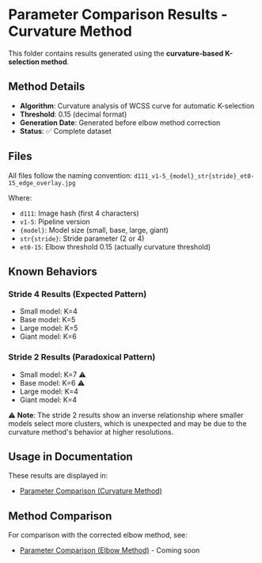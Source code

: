 # Parameter Comparison Results - Curvature Method

This folder contains results generated using the **curvature-based K-selection method**.

## Method Details

- **Algorithm**: Curvature analysis of WCSS curve for automatic K-selection
- **Threshold**: 0.15 (decimal format)
- **Generation Date**: Generated before elbow method correction
- **Status**: ✅ Complete dataset

## Files

All files follow the naming convention: `d111_v1-5_{model}_str{stride}_et0-15_edge_overlay.jpg`

Where:
- `d111`: Image hash (first 4 characters)
- `v1-5`: Pipeline version
- `{model}`: Model size (small, base, large, giant)
- `str{stride}`: Stride parameter (2 or 4)
- `et0-15`: Elbow threshold 0.15 (actually curvature threshold)

## Known Behaviors

### Stride 4 Results (Expected Pattern)
- Small model: K=4
- Base model: K=5  
- Large model: K=5
- Giant model: K=6

### Stride 2 Results (Paradoxical Pattern)
- Small model: K=7 ⚠️
- Base model: K=6 ⚠️
- Large model: K=4
- Giant model: K=4

⚠️ **Note**: The stride 2 results show an inverse relationship where smaller models select more clusters, which is unexpected and may be due to the curvature method's behavior at higher resolutions.

## Usage in Documentation

These results are displayed in:
- [Parameter Comparison (Curvature Method)](../../parameter_comparison_curvature.html)

## Method Comparison

For comparison with the corrected elbow method, see:
- [Parameter Comparison (Elbow Method)](../../parameter_comparison_elbow.html) - Coming soon